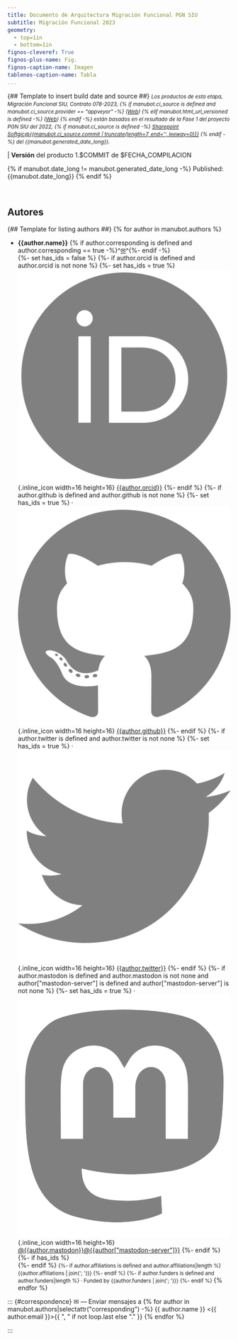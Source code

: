 ```yaml
---
title: Documento de Arquitectura Migración Funcional PGN SIU
subtitle: Migración Funcional 2023
geometry:
  - top=1in
  - bottom=1in
fignos-cleveref: True
fignos-plus-name: Fig.
fignos-caption-name: Imagen
tablenos-caption-name: Tabla
...
```


{## Template to insert build date and source ##}
<small><em>Los productos de esta etapa, Migración Funcional SIU, Contrato 078-2023, 
{% if manubot.ci_source is defined and manubot.ci_source.provider == "appveyor" -%}
([Web]({{manubot.ci_source.artifact_url}}))
{% elif manubot.html_url_versioned is defined -%}
([Web]({{manubot.html_url_versioned}}))
{% endif -%} están basados en el resultado de la Fase 1 del proyecto PGN SIU del 2022,
{% if manubot.ci_source is defined -%} [Sharepoint Softgic@{{manubot.ci_source.commit | truncate(length=7, end='', leeway=0)}}](http://softgic.sharepoint.com)
{% endif -%}
del {{manubot.generated_date_long}}.
</em></small>

|    **Versión** del producto 1.$COMMIT de $FECHA_COMPILACION


{% if manubot.date_long != manubot.generated_date_long -%}
Published: {{manubot.date_long}}
{% endif %}

<br>

## Autores

{## Template for listing authors ##}
{% for author in manubot.authors %}
+ **{{author.name}}**
  {% if author.corresponding is defined and author.corresponding == true -%}^[✉](#correspondence)^{%- endif -%}
  <br>
  {%- set has_ids = false %}
  {%- if author.orcid is defined and author.orcid is not none %}
    {%- set has_ids = true %}
    ![ORCID icon](images/orcid.svg){.inline_icon width=16 height=16}
    [{{author.orcid}}](https://orcid.org/{{author.orcid}})
  {%- endif %}
  {%- if author.github is defined and author.github is not none %}
    {%- set has_ids = true %}
    · ![Usuario](images/github.svg){.inline_icon width=16 height=16}
    [{{author.github}}](https://github.com/{{author.github}})
  {%- endif %}
  {%- if author.twitter is defined and author.twitter is not none %}
    {%- set has_ids = true %}
    · ![Twitter icon](images/twitter.svg){.inline_icon width=16 height=16}
    [{{author.twitter}}](https://twitter.com/{{author.twitter}})
  {%- endif %}
  {%- if author.mastodon is defined and author.mastodon is not none and author["mastodon-server"] is defined and author["mastodon-server"] is not none %}
    {%- set has_ids = true %}
    · ![Mastodon icon](images/mastodon.svg){.inline_icon width=16 height=16}
    [\@{{author.mastodon}}@{{author["mastodon-server"]}}](https://{{author["mastodon-server"]}}/@{{author.mastodon}})
  {%- endif %}
  {%- if has_ids %}
    <br>
  {%- endif %}
  <small>
  {%- if author.affiliations is defined and author.affiliations|length %}
     {{author.affiliations | join('; ')}}
  {%- endif %}
  {%- if author.funders is defined and author.funders|length %}
     · Funded by {{author.funders | join('; ')}}
  {%- endif %}
  </small>
{% endfor %}

::: {#correspondence}
✉ — Enviar mensajes a {% for author in manubot.authors|selectattr("corresponding") -%}
{{ author.name }} \<{{ author.email }}\>{{ ", " if not loop.last else "." }}
{% endfor %}

:::

<br>

